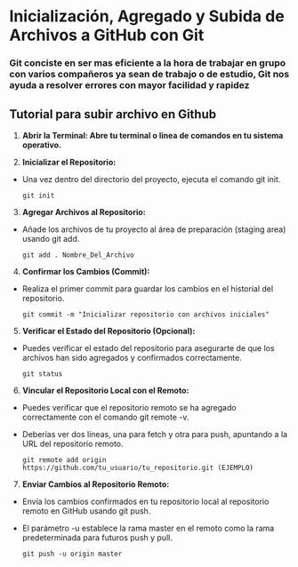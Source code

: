 # Inicialización, Agregado y Subida de Archivos a GitHub con Git
### Git conciste en ser mas eficiente a la hora de trabajar en grupo con varios compañeros ya sean de trabajo o de estudio, Git nos ayuda a resolver errores con mayor facilidad y rapidez

## Tutorial para subir archivo en Github

1. **Abrir la Terminal: Abre tu terminal o línea de comandos en tu sistema operativo.**


2. **Inicializar el Repositorio:**
- Una vez dentro del directorio del proyecto, ejecuta el comando git init.

    `git init`

3. **Agregar Archivos al Repositorio:**
- Añade los archivos de tu proyecto al área de preparación (staging area) usando git add.

    `git add . Nombre_Del_Archivo`

4. **Confirmar los Cambios (Commit):**
- Realiza el primer commit para guardar los cambios en el historial del repositorio.

    `git commit -m "Inicializar repositorio con archivos iniciales"`

5. **Verificar el Estado del Repositorio (Opcional):**
- Puedes verificar el estado del repositorio para asegurarte de que los archivos han sido agregados y confirmados correctamente.

    `git status`

6. **Vincular el Repositorio Local con el Remoto:**
- Puedes verificar que el repositorio remoto se ha agregado correctamente con el comando git remote -v.
- Deberías ver dos líneas, una para fetch y otra para push, apuntando a la URL del repositorio remoto.

    `git remote add origin https://github.com/tu_usuario/tu_repositorio.git (EJEMPLO)`

7. **Enviar Cambios al Repositorio Remoto:**
- Envía los cambios confirmados en tu repositorio local al repositorio remoto en GitHub usando git push.
- El parámetro -u establece la rama master en el remoto como la rama predeterminada para futuros push y pull.

    `git push -u origin master`
